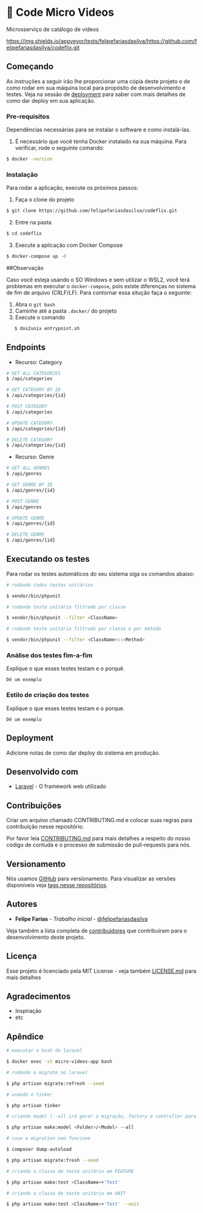 # :movie_camera: Code Micro Videos

Microsserviço de catálogo de vídeos

https://img.shields.io/appveyor/tests/felipefariasdasilva/https://github.com/felipefariasdasilva/codeflix.git

## Começando

As instruções a seguir irão lhe proporcionar uma cópia deste projeto e de como rodar em sua máquina local para propósito de desenvolvimento e testes. Veja na sessão de [deployment](#Deployment) para saber com mais detalhes de como dar deploy em sua aplicação.

### Pre-requisitos

Dependências necessárias para se instalar o software e como instalá-las.

1. É necessário que você tenha Docker instalado na sua máquina. Para verificar, rode o seguinte comando:

```bash
$ docker -version
```

### Instalação

Para rodar a aplicação, execute os próximos passos:

1. Faça o clone do projeto

```bash
$ git clone https://github.com/felipefariasdasilva/codeflix.git
```

2. Entre na pasta

```bash
$ cd codeflix
```

3. Execute a aplicação com Docker Compose

```bash
$ docker-compose up -d
```

##Observação

Caso você esteja usando o SO Windows e sem utilizar o WSL2, você terá problemas em executar o `docker-compose`, pois existe diferenças no sistema de fim de arquivo (CRLF/LF).
Para contornar essa situção faça o seguinte:

1. Abra o `git bash`
2. Caminhe até a pasta `.docker/` do projeto
3. Execute o comando 
```bash
   $ dos2unix entrypoint.sh
```
## Endpoints

* Recurso: Category
```bash
# GET ALL CATEGORIES
$ /api/categories

# GET CATEGORY BY ID
$ /api/categories/{id}

# POST CATEGORY
$ /api/categories

# UPDATE CATEGORY
$ /api/categories/{id}

# DELETE CATEGORY
$ /api/categories/{id}

```

* Recurso: Genre
```bash
# GET ALL GENRES
$ /api/genres

# GET GENRE BY ID
$ /api/genres/{id}

# POST GENRE
$ /api/genres

# UPDATE GENRE
$ /api/genres/{id}

# DELETE GENRE
$ /api/genres/{id}

```

## Executando os testes

Para rodar os testes automáticos do seu sistema siga os comandos abaixo:

```bash
# rodando todos testes unitários

$ vendor/bin/phpunit

```

```bash
# rodando teste unitário filtrado por classe

$ vendor/bin/phpunit --filter <ClassName>

```

```bash
# rodando teste unitário filtrado por classe e por método

$ vendor/bin/phpunit --filter <ClassName>::<Method>
````


### Análise dos testes fim-a-fim

Explique o que esses testes testam e o porquê.

```
Dê um exemplo
```

### Estilo de criação dos testes

Explique o que esses testes testam e o porque.

```
Dê um exemplo
```

## Deployment

Adicione notas de como dar deploy do sistema em produção.

## Desenvolvido com
* [Laravel](https://laravel.com/) - O framework web utilizado

## Contribuições

Criar um arquivo chamado CONTRIBUTING.md e colocar suas regras para contribuição nesse repositório.

Por favor leia [CONTRIBUTING.md]() para mais detalhes a respeito do nosso código de contuda e o processo de submissão de pull-requests para nós.

## Versionamento

Nós usamos [GitHub](https://github.com/) para versionamento. Para visualizar as versões disponíveis veja [tags nesse repositórios](https://github.com/your/project/tags).

## Autores

* **Felipe Farias** - *Trabalho inicial* - [@felipefariasdasilva](https://github.com/felipefariasdasilva)

Veja também a lista completa de [contribuidores](https://github.com/your/project/contributors) que contribuiram para o desenvolvimento deste projeto.

## Licença

Esse projeto é licenciado pela MIT License - veja também [LICENSE.md](LICENSE.md) para mais detalhes

## Agradecimentos

* Inspiração
* etc

## Apêndice

```bash
# executar o bash do laravel

$ docker exec -it micro-videos-app bash
```

```bash
# rodando a migrate no laravel

$ php artisan migrate:refresh --seed
```

```bash
# usando o tinker

$ php artisan tinker
```

```bash
# criando model (--all irá gerar a migração, factory e controller para o model)

$ php artisan make:model <Folder>/<Model> --all
```

```bash
# caso a migration nao funcione

$ composer dump-autoload

$ php artisan migrate:fresh --seed
```

```bash
# criando a classe de teste unitário em FEATURE

$ php artisan make:test <ClassName>+'Test'

# criando a classe de teste unitário em UNIT

$ php artisan make:test <ClassName>+'Test' --unit
```




